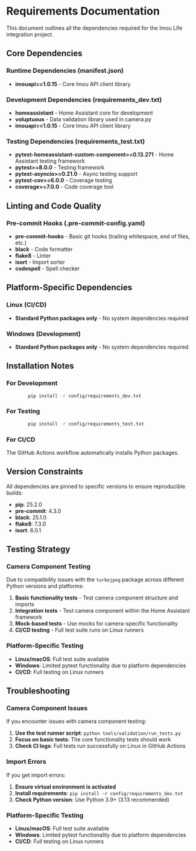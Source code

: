 # Requirements Documentation

This document outlines all the dependencies required for the Imou Life integration project.

## Core Dependencies

### Runtime Dependencies (manifest.json)
- **imouapi==1.0.15** - Core Imou API client library

### Development Dependencies (requirements_dev.txt)
- **homeassistant** - Home Assistant core for development
- **voluptuous** - Data validation library used in camera.py
- **imouapi==1.0.15** - Core Imou API client library

### Testing Dependencies (requirements_test.txt)
- **pytest-homeassistant-custom-component==0.13.271** - Home Assistant testing framework
- **pytest>=8.0.0** - Testing framework
- **pytest-asyncio>=0.21.0** - Async testing support
- **pytest-cov>=6.0.0** - Coverage testing
- **coverage>=7.0.0** - Code coverage tool

## Linting and Code Quality

### Pre-commit Hooks (.pre-commit-config.yaml)
- **pre-commit-hooks** - Basic git hooks (trailing whitespace, end of files, etc.)
- **black** - Code formatter
- **flake8** - Linter
- **isort** - Import sorter
- **codespell** - Spell checker

## Platform-Specific Dependencies

### Linux (CI/CD)
- **Standard Python packages only** - No system dependencies required

### Windows (Development)
- **Standard Python packages only** - No system dependencies required

## Installation Notes

### For Development
```bash
        pip install -r config/requirements_dev.txt
```

### For Testing
```bash
        pip install -r config/requirements_test.txt
```

### For CI/CD
The GitHub Actions workflow automatically installs Python packages.

## Version Constraints

All dependencies are pinned to specific versions to ensure reproducible builds:
- **pip**: 25.2.0
- **pre-commit**: 4.3.0
- **black**: 25.1.0
- **flake8**: 7.3.0
- **isort**: 6.0.1

## Testing Strategy

### Camera Component Testing
Due to compatibility issues with the `turbojpeg` package across different Python versions and platforms:

1. **Basic functionality tests** - Test camera component structure and imports
2. **Integration tests** - Test camera component within the Home Assistant framework
3. **Mock-based tests** - Use mocks for camera-specific functionality
4. **CI/CD testing** - Full test suite runs on Linux runners

### Platform-Specific Testing
- **Linux/macOS**: Full test suite available
- **Windows**: Limited pytest functionality due to platform dependencies
- **CI/CD**: Full testing on Linux runners

## Troubleshooting

### Camera Component Issues
If you encounter issues with camera component testing:

1. **Use the test runner script**: `python tools/validation/run_tests.py`
2. **Focus on basic tests**: The core functionality tests should work
3. **Check CI logs**: Full tests run successfully on Linux in GitHub Actions

### Import Errors
If you get import errors:

1. **Ensure virtual environment is activated**
2. **Install requirements**: `pip install -r config/requirements_dev.txt`
3. **Check Python version**: Use Python 3.9+ (3.13 recommended)

### Platform-Specific Testing
- **Linux/macOS**: Full test suite available
- **Windows**: Limited pytest functionality due to platform dependencies
- **CI/CD**: Full testing on Linux runners
